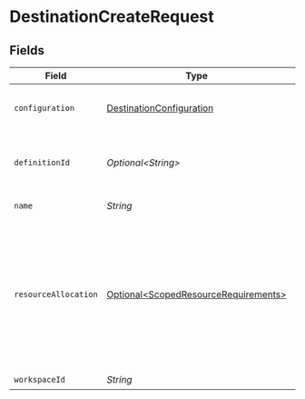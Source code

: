 # DestinationCreateRequest


## Fields

| Field                                                                                                                                                                                                                                                                                                                                                | Type                                                                                                                                                                                                                                                                                                                                                 | Required                                                                                                                                                                                                                                                                                                                                             | Description                                                                                                                                                                                                                                                                                                                                          | Example                                                                                                                                                                                                                                                                                                                                              |
| ---------------------------------------------------------------------------------------------------------------------------------------------------------------------------------------------------------------------------------------------------------------------------------------------------------------------------------------------------- | ---------------------------------------------------------------------------------------------------------------------------------------------------------------------------------------------------------------------------------------------------------------------------------------------------------------------------------------------------- | ---------------------------------------------------------------------------------------------------------------------------------------------------------------------------------------------------------------------------------------------------------------------------------------------------------------------------------------------------- | ---------------------------------------------------------------------------------------------------------------------------------------------------------------------------------------------------------------------------------------------------------------------------------------------------------------------------------------------------- | ---------------------------------------------------------------------------------------------------------------------------------------------------------------------------------------------------------------------------------------------------------------------------------------------------------------------------------------------------- |
| `configuration`                                                                                                                                                                                                                                                                                                                                      | [DestinationConfiguration](../../models/shared/DestinationConfiguration.md)                                                                                                                                                                                                                                                                          | :heavy_check_mark:                                                                                                                                                                                                                                                                                                                                   | The values required to configure the destination.                                                                                                                                                                                                                                                                                                    | {<br/>"user": "charles"<br/>}                                                                                                                                                                                                                                                                                                                        |
| `definitionId`                                                                                                                                                                                                                                                                                                                                       | *Optional\<String>*                                                                                                                                                                                                                                                                                                                                  | :heavy_minus_sign:                                                                                                                                                                                                                                                                                                                                   | The UUID of the connector definition. One of configuration.destinationType or definitionId must be provided.                                                                                                                                                                                                                                         |                                                                                                                                                                                                                                                                                                                                                      |
| `name`                                                                                                                                                                                                                                                                                                                                               | *String*                                                                                                                                                                                                                                                                                                                                             | :heavy_check_mark:                                                                                                                                                                                                                                                                                                                                   | Name of the destination e.g. dev-mysql-instance.                                                                                                                                                                                                                                                                                                     |                                                                                                                                                                                                                                                                                                                                                      |
| `resourceAllocation`                                                                                                                                                                                                                                                                                                                                 | [Optional\<ScopedResourceRequirements>](../../models/shared/ScopedResourceRequirements.md)                                                                                                                                                                                                                                                           | :heavy_minus_sign:                                                                                                                                                                                                                                                                                                                                   | actor or actor definition specific resource requirements. if default is set, these are the requirements that should be set for ALL jobs run for this actor definition. it is overriden by the job type specific configurations. if not set, the platform will use defaults. these values will be overriden by configuration at the connection level. |                                                                                                                                                                                                                                                                                                                                                      |
| `workspaceId`                                                                                                                                                                                                                                                                                                                                        | *String*                                                                                                                                                                                                                                                                                                                                             | :heavy_check_mark:                                                                                                                                                                                                                                                                                                                                   | N/A                                                                                                                                                                                                                                                                                                                                                  |                                                                                                                                                                                                                                                                                                                                                      |